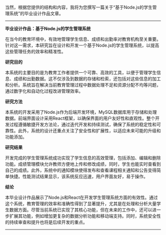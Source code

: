当然，根据您提供的结构和内容，我将为您撰写一篇关于“基于Node.js的学生管理系统”的毕业设计作品文章。

---

**毕业设计作品：基于Node.js的学生管理系统**

在当今的教育环境中，有效地管理学生信息、成绩和出勤率对教育机构至关重要。针对这一需求，本研究旨在设计和开发一个基于Node.js的学生管理系统，以提高这些管理任务的效率和精准性。

**研究目的**

本系统的主要目的是为教育工作者提供一个可靠、高效的工具，以便于管理学生信息、成绩和出勤数据。这不仅涉及到数据的存储和检索，还包括对这些信息的加工和分析。系统旨在解决当前教育管理过程中数据处理不足和资源分配不均等问题，通过数字化和自动化过程改进管理效率。

**研究方法**

本系统的开发采用了Node.js作为后端开发环境，MySQL数据库用于存储和处理数据。前端界面设计采用React框架，以确保界面的用户友好性和直观性。整个开发过程遵循敏捷开发方法论，通过迭代开发和持续测试，确保了系统的稳定性和可靠性。此外，系统的设计还重点关注了安全性和扩展性，以适应未来可能的升级和功能添加。

**研究结果**

开发完成的学生管理系统成功实现了学生信息的高效管理，包括添加、编辑和删除功能。成绩管理模块允许教师方便地上传和修改成绩，同时，学生也能实时查看到自己的成绩。此外，系统中的通知模块使得发布和查看课程相关通知和公告变得简单快捷。性能测试结果显示，该系统反应迅速，用户界面友好，易于操作。

**结论**

本毕业设计作品展示了Node.js和React在开发学生管理系统方面的有效性。通过这个系统，教育管理的效率和准确性得到了显著提升，尤其是在处理和分析大量学生数据方面。尽管当前系统已实现了其核心功能，但在未来的工作中，还可以进一步扩展其功能，例如增加更复杂的数据分析功能和移动端支持。同时，系统安全性的持续审查和提升也将是后续开发的重点。

---

